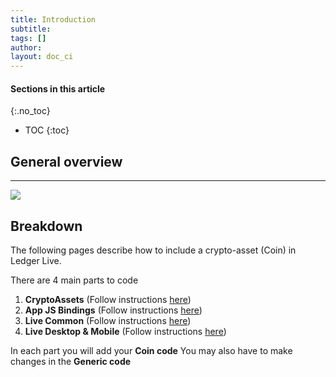 ```yaml
---
title: Introduction
subtitle:
tags: []
author:
layout: doc_ci
---
```


#### Sections in this article
{:.no_toc}
* TOC
{:toc}

## General overview

<!--

- [General overview](#general-overview)
- [Breakdown](#breakdown)

-->

***

<!-- ------------- Image ------------- -->
<!-- --------------------------------- -->
![](../../../uploads/images/CI/code-blocks.png)

## Breakdown
The following pages describe how to include a crypto-asset (Coin) in Ledger Live.

There are 4 main parts to code
1. **CryptoAssets** (Follow instructions [here](../41_live_cryptoassets))
2. **App JS Bindings** (Follow instructions [here](../42_live_app_bindings))
3. **Live Common** (Follow instructions [here](../43_live_common))
4. **Live Desktop & Mobile** (Follow instructions [here](../44_live_frontend))

In each part you will add your **Coin code** You may also have to make changes in the **Generic code**


